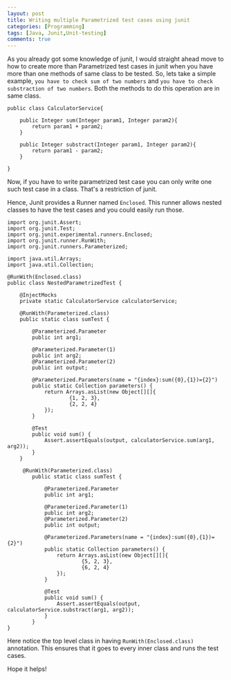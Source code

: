 ```yaml
---
layout: post
title: Writing multiple Parametrized test cases using junit
categories: [Programming]
tags: [Java, Junit,Unit-testing]
comments: true
---
```


As you already got some knowledge of junit, I would straight ahead move to how to create more than Parametrized test cases
 in junit when you have more than one methods of same class to be tested.
So, lets take a simple example, `you have to check sum of two numbers` and `you have to check substraction of two numbers`. 
Both the methods to do this operation are in same class.


	public class CalculatorService{
	
		public Integer sum(Integer param1, Integer param2){
			return param1 + param2;
		}
		
		public Integer substract(Integer param1, Integer param2){
			return param1 - param2;
		}
	
	}

Now, if you have to write parametrized test case you can only write one such test case in a class. That's a restriction of junit.

Hence, Junit provides a Runner named `Enclosed`. This runner allows nested classes to have the test cases and you could easily run those.

	import org.junit.Assert;
	import org.junit.Test;
	import org.junit.experimental.runners.Enclosed;
	import org.junit.runner.RunWith;
	import org.junit.runners.Parameterized;
	
	import java.util.Arrays;
	import java.util.Collection;
	
	@RunWith(Enclosed.class)
	public class NestedParametrizedTest {
	
		@InjectMocks
		private static CalculatorService calculatorService;
		
		@RunWith(Parameterized.class)
		public static class sumTest {
	
			@Parameterized.Parameter
			public int arg1;
	
			@Parameterized.Parameter(1)
			public int arg2;
			@Parameterized.Parameter(2)
			public int output;
	
			@Parameterized.Parameters(name = "{index}:sum({0},{1})={2}")
			public static Collection parameters() {
				return Arrays.asList(new Object[][]{
						{1, 2, 3},
						{2, 2, 4}
				});
			}
	
			@Test
			public void sum() {
				Assert.assertEquals(output, calculatorService.sum(arg1, arg2));
			}
		}
		
		 @RunWith(Parameterized.class)
			public static class sumTest {
		
				@Parameterized.Parameter
				public int arg1;
		
				@Parameterized.Parameter(1)
				public int arg2;
				@Parameterized.Parameter(2)
				public int output;
		
				@Parameterized.Parameters(name = "{index}:sum({0},{1})={2}")
				public static Collection parameters() {
					return Arrays.asList(new Object[][]{
							{5, 2, 3},
							{6, 2, 4}
					});
				}
		
				@Test
				public void sum() {
					Assert.assertEquals(output, calculatorService.substract(arg1, arg2));
				}
			}
	}


Here notice the top level class in having `RunWith(Enclosed.class)` annotation. This ensures that it goes to every inner class and runs the test cases.

Hope it helps!








